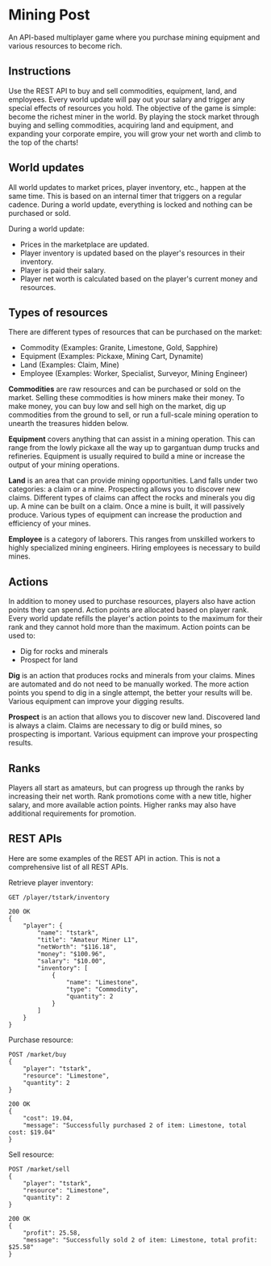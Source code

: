 # Mining Post
An API-based multiplayer game where you purchase mining equipment and various resources to become rich.

## Instructions
Use the REST API to buy and sell commodities, equipment, land, and employees. Every world update will pay out your salary and trigger any special effects of resources you hold. The objective of the game is simple: become the richest miner in the world. By playing the stock market through buying and selling commodities, acquiring land and equipment, and expanding your corporate empire, you will grow your net worth and climb to the top of the charts!

## World updates
All world updates to market prices, player inventory, etc., happen at the same time. This is based on an internal timer that triggers on a regular cadence. During a world update, everything is locked and nothing can be purchased or sold.

During a world update:
- Prices in the marketplace are updated.
- Player inventory is updated based on the player's resources in their inventory.
- Player is paid their salary.
- Player net worth is calculated based on the player's current money and resources.

## Types of resources
There are different types of resources that can be purchased on the market:
- Commodity (Examples: Granite, Limestone, Gold, Sapphire)
- Equipment (Examples: Pickaxe, Mining Cart, Dynamite)
- Land (Examples: Claim, Mine)
- Employee (Examples: Worker, Specialist, Surveyor, Mining Engineer)

**Commodities** are raw resources and can be purchased or sold on the market. Selling these commodities is how miners make their money. To make money, you can buy low and sell high on the market, dig up commodities from the ground to sell, or run a full-scale mining operation to unearth the treasures hidden below.

**Equipment** covers anything that can assist in a mining operation. This can range from the lowly pickaxe all the way up to gargantuan dump trucks and refineries. Equipment is usually required to build a mine or increase the output of your mining operations.

**Land** is an area that can provide mining opportunities. Land falls under two categories: a claim or a mine. Prospecting allows you to discover new claims. Different types of claims can affect the rocks and minerals you dig up. A mine can be built on a claim. Once a mine is built, it will passively produce. Various types of equipment can increase the production and efficiency of your mines.

**Employee** is a category of laborers. This ranges from unskilled workers to highly specialized mining engineers. Hiring employees is necessary to build mines.

## Actions
In addition to money used to purchase resources, players also have action points they can spend. Action points are allocated based on player rank. Every world update refills the player's action points to the maximum for their rank and they cannot hold more than the maximum. Action points can be used to:
- Dig for rocks and minerals
- Prospect for land

**Dig** is an action that produces rocks and minerals from your claims. Mines are automated and do not need to be manually worked. The more action points you spend to dig in a single attempt, the better your results will be. Various equipment can improve your digging results.

**Prospect** is an action that allows you to discover new land. Discovered land is always a claim. Claims are necessary to dig or build mines, so prospecting is important. Various equipment can improve your prospecting results.

## Ranks
Players all start as amateurs, but can progress up through the ranks by increasing their net worth. Rank promotions come with a new title, higher salary, and more available action points. Higher ranks may also have additional requirements for promotion.

## REST APIs
Here are some examples of the REST API in action. This is not a comprehensive list of all REST APIs.

Retrieve player inventory:
```
GET /player/tstark/inventory

200 OK
{
    "player": {
        "name": "tstark",
        "title": "Amateur Miner L1",
        "netWorth": "$116.18",
        "money": "$100.96",
        "salary": "$10.00",
        "inventory": [
            {
                "name": "Limestone",
                "type": "Commodity",
                "quantity": 2
            }
        ]
    }
}
```

Purchase resource:
```
POST /market/buy
{
    "player": "tstark",
    "resource": "Limestone",
    "quantity": 2
}

200 OK
{
    "cost": 19.04,
    "message": "Successfully purchased 2 of item: Limestone, total cost: $19.04"
}
```

Sell resource:
```
POST /market/sell
{
    "player": "tstark",
    "resource": "Limestone",
    "quantity": 2
}

200 OK
{
    "profit": 25.58,
    "message": "Successfully sold 2 of item: Limestone, total profit: $25.58"
}
```
